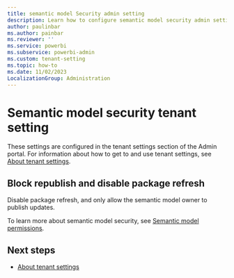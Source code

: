 ```yaml
---
title: semantic model Security admin setting
description: Learn how to configure semantic model security admin settings in Fabric.
author: paulinbar
ms.author: painbar
ms.reviewer: ''
ms.service: powerbi
ms.subservice: powerbi-admin
ms.custom: tenant-setting
ms.topic: how-to
ms.date: 11/02/2023
LocalizationGroup: Administration
---
```


# Semantic model security tenant setting

These settings are configured in the tenant settings section of the Admin portal. For information about how to get to and use tenant settings, see [About tenant settings](tenant-settings-index.md).

## Block republish and disable package refresh

Disable package refresh, and only allow the semantic model owner to publish updates.

To learn more about semantic model security, see [Semantic model permissions](/power-bi/connect-data/service-datasets-permissions).

## Next steps

* [About tenant settings](tenant-settings-index.md)